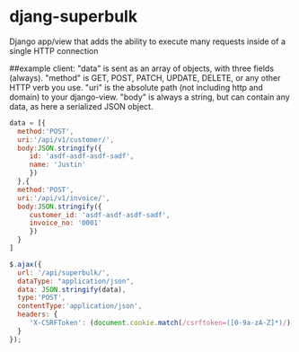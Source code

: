 djang-superbulk
===============

Django app/view that adds the ability to execute many requests inside of a single HTTP connection

##example client:
"data" is sent as an array of objects, with three fields (always).  "method" is GET, POST, PATCH, UPDATE, DELETE, or any other HTTP verb you use.  "uri" is the absolute path (not including http and domain) to your django-view.  "body" is always a string, but can contain any data, as here a serialized JSON object.

 ```javascript
data = [{
   method:'POST',
   uri:'/api/v1/customer/',
   body:JSON.stringify({
      id: 'asdf-asdf-asdf-sadf',
      name: 'Justin'
      })
   },{
   method:'POST',
   uri:'/api/v1/invoice/',
   body:JSON.stringify({
      customer_id: 'asdf-asdf-asdf-sadf',
      invoice_no: '0001'
      })
   }
]

$.ajax({
   url: '/api/superbulk/',
   dataType: "application/json",
   data: JSON.stringify(data),
   type:'POST',
   contentType:'application/json',
   headers: {
      'X-CSRFToken': (document.cookie.match(/csrftoken=([0-9a-zA-Z]*)/) || ['']).pop()
   }
});
```
